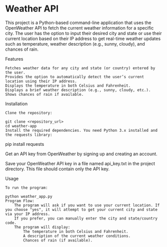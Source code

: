 # Weather API
 This project is a Python-based command-line application that uses the OpenWeather API to fetch the current weather information for a specific city. The user has the option to input their desired city and state or use their current location based on their IP address to get real-time weather updates such as temperature, weather description (e.g., sunny, cloudy), and chances of rain.

Features
    
    Fetches weather data for any city and state (or country) entered by the user.
    Provides the option to automatically detect the user’s current location using their IP address.
    Displays the temperature in both Celsius and Fahrenheit.
    Displays a brief weather description (e.g., sunny, cloudy, etc.).
    Shows chances of rain if available.

Installation

    Clone the repository:

    git clone <repository_url>
    cd weather-app
    Install the required dependencies. You need Python 3.x installed and the requests library:


pip install requests

Get an API key from OpenWeather by signing up and creating an account.

Save your OpenWeather API key in a file named api_key.txt in the project directory. This file should contain only the API key.

Usage

    To run the program:

    python weather_app.py
    Program Flow:
        The program will ask if you want to use your current location. If you choose "yes", it will attempt to get your current city and state via your IP address.
        If you prefer, you can manually enter the city and state/country code.
        The program will display:
            The temperature in both Celsius and Fahrenheit.
            A description of the current weather conditions.
            Chances of rain (if available).
